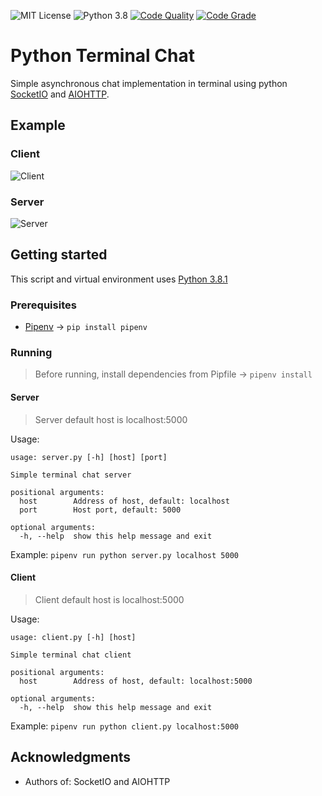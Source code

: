 ![MIT License](https://img.shields.io/badge/License-MIT-brightgreen.svg) ![Python 3.8](https://upload.wikimedia.org/wikipedia/commons/a/a5/Blue_Python_3.8_Shield_Badge.svg) [![Code Quality](https://www.code-inspector.com/project/4061/score/svg)](https://frontend.code-inspector.com/public/project/4061/Terminal-chat/dashboard) [![Code Grade](https://www.code-inspector.com/project/4061/status/svg)](https://frontend.code-inspector.com/public/project/4061/Terminal-chat/dashboard)
# Python Terminal Chat
Simple asynchronous chat implementation in terminal using python [SocketIO](https://python-socketio.readthedocs.io/en/latest/) and [AIOHTTP](https://docs.aiohttp.org/en/stable/).
## Example
### Client
![Client](https://media.giphy.com/media/SSFA4b83HAAVVWgnnB/giphy.gif)
### Server
![Server](https://media.giphy.com/media/jUbNWjGW6EtsPGxa4b/giphy.gif)
## Getting started
This script and virtual environment uses [Python 3.8.1](https://www.python.org/downloads/release/python-381/)
### Prerequisites
- [Pipenv](https://pipenv-fork.readthedocs.io/en/latest/) -> `pip install pipenv`
### Running
> Before running, install dependencies from Pipfile -> `pipenv install`
#### Server
> Server default host is localhost:5000

Usage:
```
usage: server.py [-h] [host] [port]

Simple terminal chat server

positional arguments:
  host        Address of host, default: localhost
  port        Host port, default: 5000

optional arguments:
  -h, --help  show this help message and exit
```
Example: `pipenv run python server.py localhost 5000`

#### Client
> Client default host is localhost:5000

Usage:
```
usage: client.py [-h] [host]

Simple terminal chat client

positional arguments:
  host        Address of host, default: localhost:5000

optional arguments:
  -h, --help  show this help message and exit
```
Example: `pipenv run python client.py localhost:5000`

## Acknowledgments

* Authors of: SocketIO and AIOHTTP

